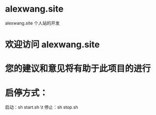# alexwang.site
alexwang.site 个人站的开发
# 欢迎访问 alexwang.site
# 您的建议和意见将有助于此项目的进行
# 启停方式：
启动：sh start.sh \t
停止：sh stop.sh
